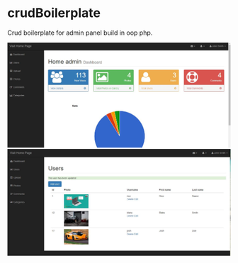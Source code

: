 # crudBoilerplate
Crud boilerplate for admin panel build in oop php.

![Home admin panel](https://github.com/madic00/crudBoilerplate/blob/master/assets/images/boilerplate.JPG)
![Home admin panel](https://github.com/madic00/crudBoilerplate/blob/master/assets/images/boilerplateUsers.JPG)
